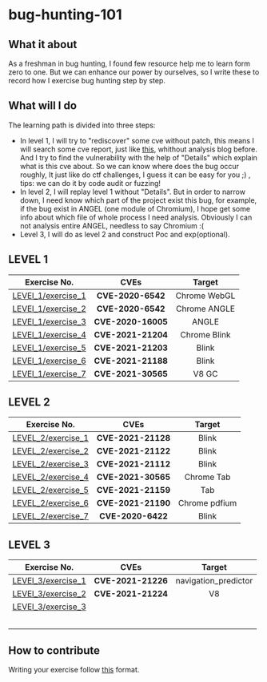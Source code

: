 # bug-hunting-101

## What it about
As a freshman in bug hunting, I found few resource help me to learn form zero to one. But we can enhance our power by ourselves, so I write these to record how I exercise bug hunting step by step.


## What will I do
The learning path is divided into three steps:
- In level 1, I will try to "rediscover" some cve without patch, this means I will search some cve report, just like [this](https://talosintelligence.com/vulnerability_reports/TALOS-2020-1127), whithout analysis blog before. And I try to find the vulnerability with the help of "Details" which explain what is this cve about. So we can know where does the bug occur roughly, It just like do ctf challenges, I guess it can be easy for you ;) , tips: we can do it by code audit or fuzzing!
- In level 2, I will replay level 1 without "Details". But in order to narrow down, I need know which part of the project exist this bug, for example, if the bug exist in ANGEL (one module of Chromium), I hope get some info about which file of whole process I need analysis. Obviously I can not analysis entire ANGEL, needless to say Chromium :(
- Level 3, I will do as level 2 and construct Poc and exp(optional).


## LEVEL 1
|                Exercise No.                |        CVEs        |    Target    |
| :----------------------------------------: | :----------------: | :----------: |
| [LEVEl_1/exercise_1](./LEVEL_1/exercise_1) | **CVE-2020-6542**  | Chrome WebGL |
| [LEVEl_1/exercise_2](./LEVEL_1/exercise_2) | **CVE-2020-6542**  | Chrome ANGLE |
| [LEVEl_1/exercise_3](./LEVEL_1/exercise_3) | **CVE-2020-16005** |    ANGLE     |
| [LEVEl_1/exercise_4](./LEVEL_1/exercise_4) | **CVE-2021-21204** | Chrome Blink |
| [LEVEl_1/exercise_5](./LEVEL_1/exercise_5) | **CVE-2021-21203** |    Blink     |
| [LEVEl_1/exercise_6](./LEVEL_1/exercise_6) | **CVE-2021-21188** |    Blink     |
| [LEVEl_1/exercise_7](./LEVEL_1/exercise_7) | **CVE-2021-30565** |    V8 GC     |

## LEVEL 2
|               Exercise No.               |        CVEs        |    Target     |
| :--------------------------------------: | :----------------: | :-----------: |
| [LEVEL_2/exercise_1](LEVEL_2/exercise_1) | **CVE-2021-21128** |     Blink     |
| [LEVEL_2/exercise_2](LEVEL_2/exercise_2) | **CVE-2021-21122** |     Blink     |
| [LEVEL_2/exercise_3](LEVEL_2/exercise_3) | **CVE-2021-21112** |     Blink     |
| [LEVEL_2/exercise_4](LEVEL_2/exercise_4) | **CVE-2021-30565** |  Chrome Tab   |
| [LEVEL_2/exercise_5](LEVEL_2/exercise_5) | **CVE-2021-21159** |      Tab      |
| [LEVEL_2/exercise_6](LEVEL_2/exercise_6) | **CVE-2021-21190** | Chrome pdfium |
| [LEVEL_2/exercise_7](LEVEL_2/exercise_7) | **CVE-2020-6422**  |     Blink     |

## LEVEL 3
|                Exercise No.                |        CVEs        |        Target        |
| :----------------------------------------: | :----------------: | :------------------: |
| [LEVEl_3/exercise_1](./LEVEL_3/exercise_1) | **CVE-2021-21226** | navigation_predictor |
| [LEVEl_3/exercise_2](./LEVEL_3/exercise_2) | **CVE-2021-21224** |          V8          |
| [LEVEl_3/exercise_3](./LEVEL_3/exercise_3) |                    |                      |
|                                            |                    |                      |
|                                            |                    |                      |
|                                            |                    |                      |
|                                            |                    |                      |
|                                            |                    |                      |





## How to contribute

Writing your exercise follow [this](./Template.md) format.



